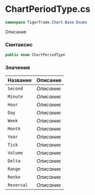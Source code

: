 
# ChartPeriodType.cs
```csharp
namespace TigerTrade.Chart.Base.Enums
```



Описание

### Синтаксис
```csharp
public enum ChartPeriodType
```


### Значения
| Название | Описание |
| --- | --- |
| `Second` | *Описание* |
| `Minute` | *Описание* |
| `Hour` | *Описание* |
| `Day` | *Описание* |
| `Week` | *Описание* |
| `Month` | *Описание* |
| `Year` | *Описание* |
| `Tick` | *Описание* |
| `Volume` | *Описание* |
| `Delta` | *Описание* |
| `Range` | *Описание* |
| `Renko` | *Описание* |
| `Reversal` | *Описание* |



